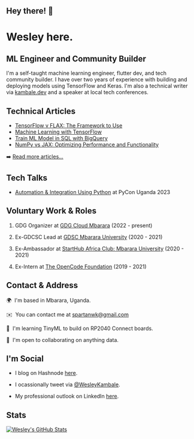 ## Hey there! 👋

Wesley here.
==================================

ML Engineer and Community Builder
--------------------
I'm a self-taught machine learning engineer, flutter dev, and tech community builder. I have over two years of experience with building and deploying models using TensorFlow and Keras. I'm also  a technical writer via [kambale.dev](https://kambale.dev/) and a speaker at local tech conferences.

## Technical Articles
- [TensorFlow v FLAX: The Framework to Use](https://kambale.dev/tensorflow-v-flax)
- [Machine Learning with TensorFlow](https://kambale.dev/machine-learning-with-tensorflow)
- [Train ML Model in SQL with BigQuery](https://kambale.dev/ml-in-sql)
- [NumPy vs JAX: Optimizing Performance and Functionality](https://kambale.dev/numpy-vs-jax)

➡️ [Read more articles...](https://kambale.dev)

## Tech Talks

* [Automation & Integration Using Python](https://sessionize.com/s/kambale/automation-integration-using-python/77714) at PyCon Uganda 2023

## Voluntary Work & Roles

1. GDG Organizer at [GDG Cloud Mbarara](https://gdg.community.dev/gdg-cloud-mbarara/) (2022 - present)

2. Ex-GDCSC Lead at [GDSC Mbarara University](https://gdsc.community.dev/mbarara-university-of-science-and-technology/) (2020 - 2021)

3. Ex-Ambassador at [StartHub Africa Club: Mbarara University](https://starthubafrica.org/clubs/) (2020 - 2021)

4. Ex-Intern at [The OpenCode Foundation](https://www.theopencode.org/team/wesley-kambale/) (2019 - 2021)

## Contact & Address

🌍  I'm based in Mbarara, Uganda.

✉️  You can contact me at [spartanwk@gmail.com](mailto:spartanwk@gmail.com)

🧠  I'm learning TinyML to build on RP2040 Connect boards.

🤝  I'm open to collaborating on anything data.

## I'm Social

- I blog on Hashnode [here](https://kambale.dev).

- I ocassionally tweet via [@WesleyKambale](https://twitter.com/WesKambale).

- My professional outlook on LinkedIn [here](https://www.linkedin.com/in/weskambale).

## Stats
[![Wesley's GitHub Stats](https://github-readme-stats.vercel.app/api?username=wkambale)](https://github.com/anuraghazra/github-readme-stats)
